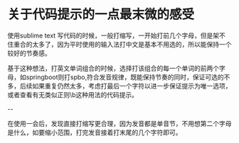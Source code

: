 # 关于代码提示的一点最末微的感受

使用sublime text 写代码的时候，一般打缩写，一开始打前几个字母，但是架不住重合的太多了，因为平时使用的输入法打中文是基本不用选的，所以能保持一个较好的节奏感。

基于这种想法，打英文单词组合的时候，选择打该组合的每一个单词的前两个字母，如springboot则打spbo,符合发音规律，既能保持节奏的同时，保证可选的不多，后续如果重复仍然太多，考虑打最后一个字符以进一步保证提示为唯一选项，或者查看有无类似正则\b这种用法的代码提示。

--

在使用一会后，发现直接打缩写更合理，因为发音都是单音节，不用想第二个字母是什么，如要缩小范围，打完发音接着打末尾的几个字符即可。